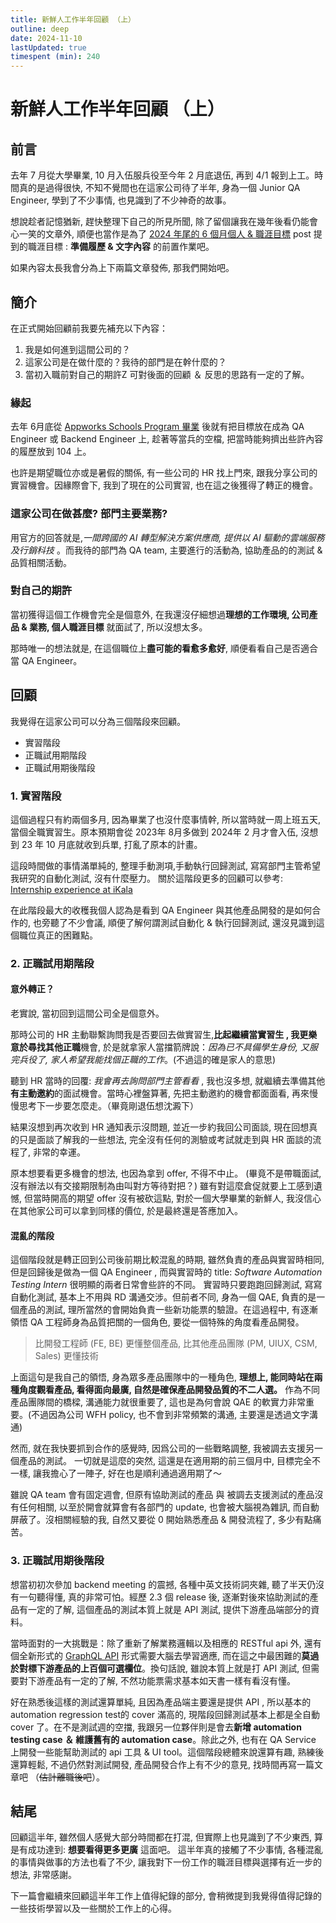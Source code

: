 ```yaml
---
title: 新鮮人工作半年回顧 （上）
outline: deep
date: 2024-11-10
lastUpdated: true
timespent (min): 240
---
```


# 新鮮人工作半年回顧 （上）

## 前言
去年 7 月從大學畢業, 10 月入伍服兵役至今年 2 月底退伍, 再到 4/1 報到上工。時間真的是過得很快, 不知不覺間也在這家公司待了半年, 身為一個 Junior QA Engineer, 學到了不少事情, 也見識到了不少神奇的故事。

想說趁者記憶猶新,  趕快整理下自己的所見所聞, 除了留個讓我在幾年後看仍能會心一笑的文章外, 順便也當作是為了 [2024 年尾的 6 個月個人 & 職涯目標](../2024_6_month_goal.md) post 提到的職涯目標 : **準備履歷 & 文字內容** 的前置作業吧。

如果內容太長我會分為上下兩篇文章發佈, 那我們開始吧。

## 簡介
在正式開始回顧前我要先補充以下內容：
1. 我是如何進到這間公司的？
2. 這家公司是在做什麼的？我待的部門是在幹什麼的？
3. 當初入職前對自己的期許Z
可對後面的回顧 ＆ 反思的思路有一定的了解。
### 緣起
去年 6月底從 [Appworks Schools Program 畢業](../appworks_school_campus_program_graduate.md) 後就有把目標放在成為 QA Engineer 或 Backend Engineer 上, 趁著等當兵的空檔, 把當時能夠擠出些許內容的履歷放到 104 上。

也許是期望職位亦或是暑假的關係, 有一些公司的 HR 找上門來, 跟我分享公司的實習機會。因緣際會下, 我到了現在的公司實習, 也在這之後獲得了轉正的機會。

### 這家公司在做甚麼? 部門主要業務?

用官方的回答就是,*一間跨國的 AI 轉型解決方案供應商, 提供以 AI 驅動的雲端服務及行銷科技* 。而我待的部門為 QA team, 主要進行的活動為, 協助產品的的測試 & 品質相關活動。

### 對自己的期許
當初獲得這個工作機會完全是個意外, 在我還沒仔細想過**理想的工作環境, 公司產品 & 業務, 個人職涯目標** 就面試了, 所以沒想太多。

那時唯一的想法就是, 在這個職位上**盡可能的看愈多愈好**, 順便看看自己是否適合當 QA Engineer。

## 回顧

我覺得在這家公司可以分為三個階段來回顧。
- 實習階段
- 正職試用期階段
- 正職試用期後階段

### 1. 實習階段
這個過程只有約兩個多月, 因為畢業了也沒什麼事情幹, 所以當時就一周上班五天, 當個全職實習生。原本預期會從 2023年 8月多做到 2024年 2 月才會入伍, 沒想到 23 年 10 月底就收到兵單, 打亂了原本的計畫。

這段時間做的事情滿單純的, 整理手動測項,手動執行回歸測試, 寫寫部門主管希望我研究的自動化測試, 沒有什麼壓力。 關於這階段更多的回顧可以參考: [Internship experience at iKala](Internship_experience_at_ikala.md)

在此階段最大的收穫我個人認為是看到 QA Engineer 與其他產品開發的是如何合作的, 也旁聽了不少會議, 順便了解何謂測試自動化 & 執行回歸測試, 還沒見識到這個職位真正的困難點。

### 2. 正職試用期階段
#### 意外轉正？
老實說, 當初回到這間公司全是個意外。

那時公司的 HR 主動聯繫詢問我是否要回去做實習生,**比起繼續當實習生 , 我更樂意於尋找其他正職**機會, 於是就拿家人當擋箭牌說：*因為已不具備學生身份, 又服完兵役了, 家人希望我能找個正職的工作*。(不過這的確是家人的意思) 

聽到 HR 當時的回覆: *我會再去詢問部門主管看看* , 我也沒多想, 就繼續去準備其他**有主動邀約**的面試機會。當時心裡盤算著, 先把主動邀約的機會都面面看, 再來慢慢思考下一步要怎麼走。（畢竟剛退伍想沈澱下）

結果沒想到再次收到 HR 通知表示沒問題, 並近一步約我回公司面談, 現在回想真的只是面談了解我的一些想法, 完全沒有任何的測驗或考試就走到與 HR 面談的流程了, 非常的幸運。

原本想要看更多機會的想法, 也因為拿到 offer, 不得不中止。 (畢竟不是帶職面試, 沒有辦法以有交接期限制為由叫對方等待對把？) 雖有對這麼倉促就要上工感到遺憾, 但當時開高的期望 offer 沒有被砍這點, 對於一個大學畢業的新鮮人, 我沒信心在其他家公司可以拿到同樣的價位, 於是最終還是答應加入。

#### 混亂的階段
這個階段就是轉正回到公司後前期比較混亂的時期, 雖然負責的產品與實習時相同, 但是回歸後是做為一個 QA Engineer , 而與實習時的 title: *Software Automation Testing Intern* 很明顯的兩者日常會些許的不同。 實習時只要跑跑回歸測試, 寫寫自動化測試, 基本上不用與 RD 溝通交涉。但前者不同, 身為一個 QAE, 負責的是一個產品的測試, 理所當然的會開始負責一些新功能票的驗證。在這過程中, 有逐漸領悟 QA 工程師身為品質把關的一個角色, 要從一個特殊的角度看產品開發。

> 比開發工程師 (FE, BE) 更懂整個產品, 比其他產品團隊 (PM, UIUX, CSM, Sales) 更懂技術

上面這句是我自己的領悟, 身為眾多產品團隊中的一種角色, **理想上, 能同時站在兩種角度觀看產品, 看得面向最廣, 自然是確保產品開發品質的不二人選。** 作為不同產品團隊間的橋樑, 溝通能力就很重要了, 這也是為何會說 QAE 的軟實力非常重要。(不過因為公司 WFH policy, 也不會到非常頻繁的溝通, 主要還是透過文字溝通)

然而, 就在我快要抓到合作的感覺時, 因爲公司的一些戰略調整, 我被調去支援另一個產品的測試。 一切就是這麼的突然, 這還是在適用期的前三個月中, 目標完全不一樣, 讓我擔心了一陣子, 好在也是順利通過適用期了～

雖說 QA team 會有固定週會, 但原有協助測試的產品 與 被調去支援測試的產品沒有任何相關, 以至於開會就算會有各部門的 update, 也會被大腦視為雜訊, 而自動屏蔽了。沒相關經驗的我, 自然又要從 0 開始熟悉產品 & 開發流程了, 多少有點痛苦。

### 3. 正職試用期後階段
想當初初次參加 backend meeting 的震撼, 各種中英文技術詞夾雜, 聽了半天仍沒有一句聽得懂, 真的非常可怕。經歷 2.3 個 release 後, 逐漸對後來協助測試的產品有一定的了解, 這個產品的測試本質上就是 API 測試, 提供下游產品端部分的資料。

當時面對的一大挑戰是：除了重新了解業務邏輯以及相應的 RESTful api 外, 還有個全新形式的  [GraphQL API](https://graphql.org/) 形式需要大腦去學習適應, 而在這之中最困難的**莫過於對標下游產品的上百個可選欄位**。換句話說, 雖說本質上就是打 API 測試, 但需要對下游產品有一定的了解, 不然功能票需求基本如天書一樣有看沒有懂。

好在熟悉後這樣的測試還算單純, 且因為產品端主要還是提供 API , 所以基本的 automation regression test的 cover 滿高的, 現階段回歸測試基本上都是全自動 cover 了。在不是測試週的空擋, 我跟另一位夥伴則是會去**新增 automation testing case ＆ 維護舊有的 automation case**。除此之外, 也有在 QA Service 上開發一些能幫助測試的 api 工具 & UI tool。這個階段總體來說還算有趣, 熟練後還算輕鬆, 不過仍然對測試開發, 產品開發合作上有不少的意見, 找時間再寫一篇文章吧 （~~估計離職後吧~~）。

## 結尾
回顧這半年, 雖然個人感覺大部分時間都在打混, 但實際上也見識到了不少東西, 算是有成功達到: **想要看得更多更廣** 這面吧。 這半年真的接觸了不少事情, 各種混亂的事情與做事的方法也看了不少, 讓我對下一份工作的職涯目標與選擇有近一步的想法, 非常感謝。

下一篇會繼續來回顧這半年工作上值得紀錄的部分, 會稍微提到我覺得值得記錄的一些技術學習以及一些關於工作上的心得。
